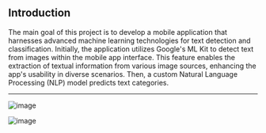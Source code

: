 ## Introduction

The main goal of this project is to develop a mobile application that harnesses advanced machine learning technologies for text detection and classification. Initially, the application utilizes Google's ML Kit to detect text from images within the mobile app interface. This feature enables the extraction of textual information from various image sources, enhancing the app's usability in diverse scenarios. Then, a custom Natural Language Processing (NLP) model predicts text categories.

---
![image](https://github.com/bestekucuk/Text-Detection-Classification--MobileApp-WithFlutter/assets/73111871/9fc6c79d-264b-46bb-8ea6-622d3b2ada2f)

![image](https://github.com/bestekucuk/Text-Detection-Classification--MobileApp-WithFlutter/assets/73111871/57901a8c-7489-4154-a538-3522941a0709)
